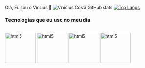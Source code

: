 Olá, Eu sou o Vincius 👋
![Vinicius Costa GitHub stats](https://github-readme-stats.vercel.app/api?username=vinicincosta&show_icons=true&theme=tokyonight)
[![Top Langs](https://github-readme-stats.vercel.app/api/top-langs/?username=vinicincosta&langs_count=8)](https://github.com/anuraghazra/github-readme-stats)

### Tecnologias que eu uso no meu dia

<div style="display: inline-block;">
  <br>
  <img align="center" alt="html5" src="https://encrypted-tbn0.gstatic.com/images?q=tbn:ANd9GcTkQqh5ldA3rAHmQZd7zeovoc-4w0xBZ_ZxCw&s" style="width: 100px; height: 100px; object-fit: cover;">
  <img align="center" alt="html5" src="https://prosimples.com/wp-content/uploads/2024/01/html.png" style="width: 100px; height: 100px; object-fit: cover;">
  <img align="center" alt="html5" src="https://encrypted-tbn0.gstatic.com/images?q=tbn:ANd9GcRuHnJDLOcdm_0b6N6kNj-1OvO9KhKYgqIy0w&s" style="width: 100px; height: 100px; object-fit: cover;">

  <img align="center" alt="html5" src="https://encrypted-tbn0.gstatic.com/images?q=tbn:ANd9GcR9c01S6mDjzJA_z4NSwaNYkmTBWrBC2sHwHA&s" style="width: 100px; height: 100px; object-fit: cover;">
</div>

